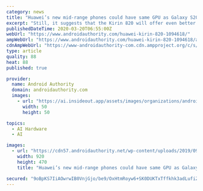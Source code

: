 ```yaml
---
category: news
title: "Huawei’s new mid-range phones could have same GPU as Galaxy S20 (Update)"
excerpt: "Still, it suggests that the Kirin 820 will offer even better on-device machine learning capabilities. Even if we don’t see a major AI boost, the GPU upgrade suggests that Huawei’s new mid-range phones might be ideal for gaming on a budget. Now, about building out its mobile services and AppGallery."
publishedDateTime: 2020-03-20T06:55:00Z
webUrl: "https://www.androidauthority.com/huawei-kirin-820-1094618/"
ampWebUrl: "https://www.androidauthority.com/huawei-kirin-820-1094618/amp/"
cdnAmpWebUrl: "https://www-androidauthority-com.cdn.ampproject.org/c/s/www.androidauthority.com/huawei-kirin-820-1094618/amp/"
type: article
quality: 88
heat: 88
published: true

provider:
  name: Android Authority
  domain: androidauthority.com
  images:
    - url: "https://ai.insideout.app/assets/images/organizations/androidauthority.com-50x50.jpg"
      width: 50
      height: 50

topics:
  - AI Hardware
  - AI

images:
  - url: "https://cdn57.androidauthority.net/wp-content/uploads/2019/09/Kirin-990-with-Huawei-logo-920x470.jpg"
    width: 920
    height: 470
    title: "Huawei’s new mid-range phones could have same GPU as Galaxy S20 (Update)"

secured: "9oBpKS7IiAOwrwIB0VnjGjo/be9/OxHtmRoyw6+SK0DUKTxTffkhk3adLufiZafo/dtwbuM65vL/IU6lMXXUM3OUrX87uwFsq+HOJLQ88tH7YjSylRFCZ+7t+Wz5sHQW2AW9Bev1G2XuRrLk1vLgSKSZU+6mqxIyLbJga7GzklWMdNdUfZTAt4isetteQyd/BLM7we9GrXxY7dmbnsQM3/dGPEbwL1VgS0nIMGsCmM9KJ0Qt1aiAiTJWlS3/6I2izoVka9HWDQpdxF30ibg7ZdeUcZ1ILvmlQQX0m9uEng1jhX1CP6XbXqsieFYlNt34;09SX/uwVYXSo+Lyn5VPaCQ=="
---
```


